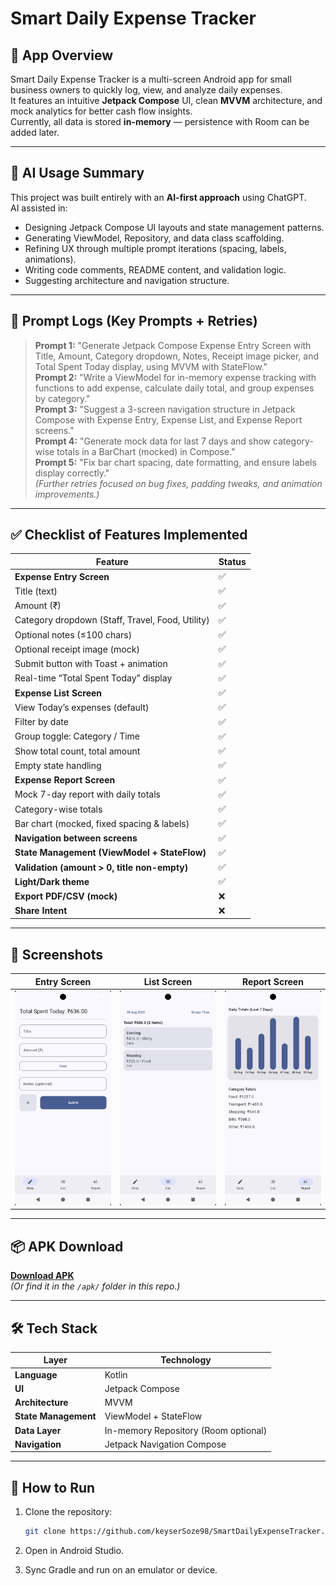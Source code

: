 # Smart Daily Expense Tracker

## 📌 App Overview
Smart Daily Expense Tracker is a multi-screen Android app for small business owners to quickly log, view, and analyze daily expenses.  
It features an intuitive **Jetpack Compose** UI, clean **MVVM** architecture, and mock analytics for better cash flow insights.  
Currently, all data is stored **in-memory** — persistence with Room can be added later.

---

## 🤖 AI Usage Summary
This project was built entirely with an **AI-first approach** using ChatGPT.  
AI assisted in:
- Designing Jetpack Compose UI layouts and state management patterns.
- Generating ViewModel, Repository, and data class scaffolding.
- Refining UX through multiple prompt iterations (spacing, labels, animations).
- Writing code comments, README content, and validation logic.
- Suggesting architecture and navigation structure.

---

## 📜 Prompt Logs (Key Prompts + Retries)
> **Prompt 1:** "Generate Jetpack Compose Expense Entry Screen with Title, Amount, Category dropdown, Notes, Receipt image picker, and Total Spent Today display, using MVVM with StateFlow."  
> **Prompt 2:** "Write a ViewModel for in-memory expense tracking with functions to add expense, calculate daily total, and group expenses by category."  
> **Prompt 3:** "Suggest a 3-screen navigation structure in Jetpack Compose with Expense Entry, Expense List, and Expense Report screens."  
> **Prompt 4:** "Generate mock data for last 7 days and show category-wise totals in a BarChart (mocked) in Compose."  
> **Prompt 5:** "Fix bar chart spacing, date formatting, and ensure labels display correctly."  
> *(Further retries focused on bug fixes, padding tweaks, and animation improvements.)*

---

## ✅ Checklist of Features Implemented
| Feature | Status |
|---------|--------|
| **Expense Entry Screen** | ✅ |
| Title (text) | ✅ |
| Amount (₹) | ✅ |
| Category dropdown (Staff, Travel, Food, Utility) | ✅ |
| Optional notes (≤100 chars) | ✅ |
| Optional receipt image (mock) | ✅ |
| Submit button with Toast + animation | ✅ |
| Real-time “Total Spent Today” display | ✅ |
| **Expense List Screen** | ✅ |
| View Today’s expenses (default) | ✅ |
| Filter by date | ✅ |
| Group toggle: Category / Time | ✅ |
| Show total count, total amount | ✅ |
| Empty state handling | ✅ |
| **Expense Report Screen** | ✅ |
| Mock 7-day report with daily totals | ✅ |
| Category-wise totals | ✅ |
| Bar chart (mocked, fixed spacing & labels) | ✅ |
| **Navigation between screens** | ✅ |
| **State Management (ViewModel + StateFlow)** | ✅ |
| **Validation (amount > 0, title non-empty)** | ✅ |
| **Light/Dark theme** | ✅ |
| **Export PDF/CSV (mock)** | ❌ |
| **Share Intent** | ❌ |

---

## 📱 Screenshots
| Entry Screen | List Screen | Report Screen |
|--------------|-------------|---------------|
| ![Entry](screenshots/entry.png) | ![List](screenshots/list.png) | ![Report](screenshots/report.png) |

---

## 📦 APK Download
[**Download APK**](apk/app-release.apk)  
*(Or find it in the `/apk/` folder in this repo.)*

---

## 🛠️ Tech Stack
| Layer | Technology |
|-------|------------|
| **Language** | Kotlin |
| **UI** | Jetpack Compose |
| **Architecture** | MVVM |
| **State Management** | ViewModel + StateFlow |
| **Data Layer** | In-memory Repository (Room optional) |
| **Navigation** | Jetpack Navigation Compose |

---

## 🚀 How to Run
1. Clone the repository:
   ```bash
   git clone https://github.com/keyserSoze98/SmartDailyExpenseTracker.git
   
2. Open in Android Studio.

3. Sync Gradle and run on an emulator or device.
